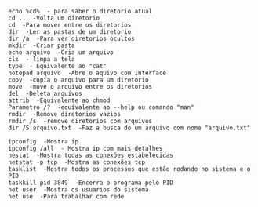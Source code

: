 	echo %cd%  - para saber o diretorio atual
	cd ..  -Volta um diretorio
	cd  -Para mover entre os diretorios
	dir  -Ler as pastas de um diretorio
	dir /a  -Para ver diretorios ocultos
	mkdir  -Criar pasta
	echo arquivo  -Cria um arquivo
	cls  - limpa a tela
	type  - Equivalente ao "cat"
	notepad arquivo  -Abre o aquivo com interface
	copy  -copia o arquivo para um diretorio
	move  -move o arquivo entre os diretorios
	del  -Deleta arquivos
	attrib  -Equivalente ao chmod
	Parametro /?  -equivalente ao --help ou comando "man"
	rmdir  -Remove diretorios vazios
	rmdir /s  -remove diretorios com arquivos
	dir /S arquivo.txt  -Faz a busca do um arquivo com nome "arquivo.txt"

	ipconfig  -Mostra ip
	ipconfig /all  - Mostra ip com mais detalhes
	nestat  -Mostra todas as conexões estabelecidas
	netstat -p tcp  -Mostra as conexões tcp
	tasklist  -Mostra todos os processos que estão rodando no sistema e o PID
	taskkill pid 3849  -Encerra o programa pelo PID
	net user  -Mostra os usuarios do sistema
	net use  -Para trabalhar com rede
	
